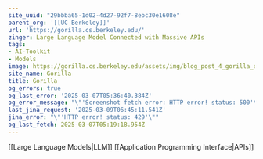 ```yaml
---
site_uuid: "29bbba65-1d02-4d27-92f7-8ebc30e1608e"
parent_org: '[[UC Berkeley]]'
url: 'https://gorilla.cs.berkeley.edu/'
zinger: Large Language Model Connected with Massive APIs
tags:
- AI-Toolkit
- Models
image: https://gorilla.cs.berkeley.edu/assets/img/blog_post_4_gorilla_open_function_calling.png
site_name: Gorilla
title: Gorilla
og_errors: true
og_last_error: '2025-03-07T05:36:40.384Z'
og_error_message: "\"'Screenshot fetch error: HTTP error! status: 500'\""
last_jina_request: '2025-03-09T06:45:11.541Z'
jina_error: "\"'HTTP error! status: 429'\""
og_last_fetch: 2025-03-07T05:19:18.954Z
---
```

[[Large Language Models|LLM]]
[[Application Programming Interface|APIs]]
